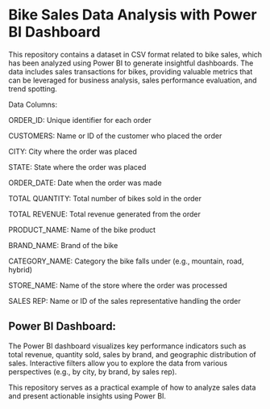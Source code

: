 # Bike Sales Data Analysis with Power BI Dashboard

This repository contains a dataset in CSV format related to bike sales, which has been analyzed using Power BI to generate insightful dashboards. The data includes sales transactions for bikes, providing valuable metrics that can be leveraged for business analysis, sales performance evaluation, and trend spotting.

Data Columns:

ORDER_ID: Unique identifier for each order

CUSTOMERS: Name or ID of the customer who placed the order

CITY: City where the order was placed

STATE: State where the order was placed

ORDER_DATE: Date when the order was made

TOTAL QUANTITY: Total number of bikes sold in the order

TOTAL REVENUE: Total revenue generated from the order

PRODUCT_NAME: Name of the bike product

BRAND_NAME: Brand of the bike

CATEGORY_NAME: Category the bike falls under (e.g., mountain, road, hybrid)

STORE_NAME: Name of the store where the order was processed

SALES REP: Name or ID of the sales representative handling the order

## Power BI Dashboard:

The Power BI dashboard visualizes key performance indicators such as total revenue, quantity sold, sales by brand, and geographic distribution of sales. Interactive filters allow you to explore the data from various perspectives (e.g., by city, by brand, by sales rep).

This repository serves as a practical example of how to analyze sales data and present actionable insights using Power BI.
